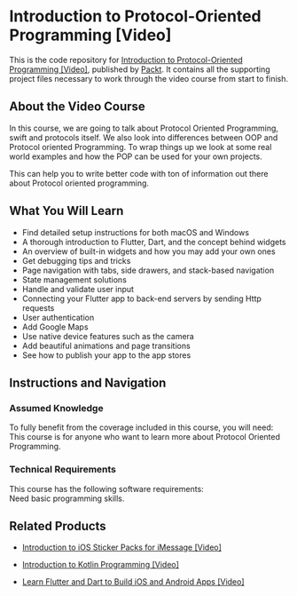 # Introduction to Protocol-Oriented Programming [Video]
This is the code repository for [Introduction to Protocol-Oriented Programming [Video]](https://www.packtpub.com/application-development/introduction-protocol-oriented-programming-video?utm_source=github&utm_medium=repository&utm_campaign=9781789956382), published by [Packt](https://www.packtpub.com/?utm_source=github). It contains all the supporting project files necessary to work through the video course from start to finish.
## About the Video Course
In this course, we are going to talk about Protocol Oriented Programming, swift and protocols itself. We also look into differences between OOP and Protocol oriented Programming. To wrap things up we look at some real world examples and how the POP can be used for your own projects.

This can help you to write better code with ton of information out there about Protocol oriented programming.

<H2>What You Will Learn</H2>
<DIV class=book-info-will-learn-text>
<UL>
<LI>Find detailed setup instructions for both macOS and Windows 
<LI>A thorough introduction to Flutter, Dart, and the concept behind widgets 
<LI>An overview of built-in widgets and how you may add your own ones 
<LI>Get debugging tips and tricks 
<LI>Page navigation with tabs, side drawers, and stack-based navigation 
<LI>State management solutions 
<LI>Handle and validate user input 
<LI>Connecting your Flutter app to back-end servers by sending Http requests 
<LI>User authentication 
<LI>Add Google Maps 
<LI>Use native device features such as the camera 
<LI>Add beautiful animations and page transitions 
<LI>See how to publish your app to the app stores </LI></UL></DIV>

## Instructions and Navigation
### Assumed Knowledge
To fully benefit from the coverage included in this course, you will need:<br/>
This course is for anyone who want to learn more about Protocol Oriented Programming.
### Technical Requirements
This course has the following software requirements:<br/>
Need basic programming skills.

## Related Products
* [Introduction to iOS Sticker Packs for iMessage [Video]](https://www.packtpub.com/application-development/introduction-ios-sticker-packs-imessage-video?utm_source=github&utm_medium=repository&utm_campaign=9781789801996)

* [Introduction to Kotlin Programming [Video]](https://www.packtpub.com/application-development/working-tables-and-data-ios-video?utm_source=github&utm_medium=repository&utm_campaign=9781789801972)

* [Learn Flutter and Dart to Build iOS and Android Apps [Video]](https://www.packtpub.com/application-development/learn-flutter-and-dart-build-ios-and-android-apps-video?utm_source=github&utm_medium=repository&utm_campaign=9781789951998)

